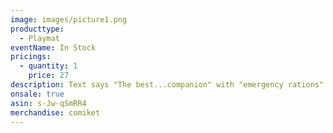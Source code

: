 ```yaml
---
image: images/picture1.png
producttype:
  - Playmat
eventName: In Stock
pricings:
  - quantity: 1
    price: 27
description: Text says "The best...companion" with "emergency rations" crossed out
onsale: true
asin: s-Jw-qSmRR4
merchandise: comiket
---
```

